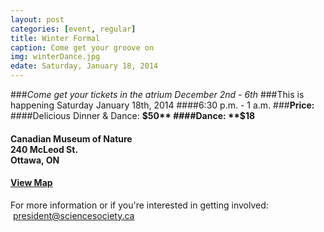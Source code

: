 ```yaml
---
layout: post
categories: [event, regular]
title: Winter Formal
caption: Come get your groove on
img: winterDance.jpg
edate: Saturday, January 18, 2014
---
```

###*Come get your tickets in the atrium December 2nd - 6th*
###This is happening Saturday January 18th, 2014
####6:30 p.m. - 1 a.m.
###**Price:**
####Delicious Dinner & Dance: **$50**
####Dance: **$18**
<h4><strong>Canadian Museum of Nature</strong><br>240 McLeod St.<br />Ottawa, ON</h4>
<h4><a href="http://goo.gl/maps/inAzH" target="_blank">View Map</a></h4>
<p>For more information or if you're interested in getting involved: &nbsp;<a href="mailto:president@sciencesociety.ca">president@sciencesociety.ca</a></p>